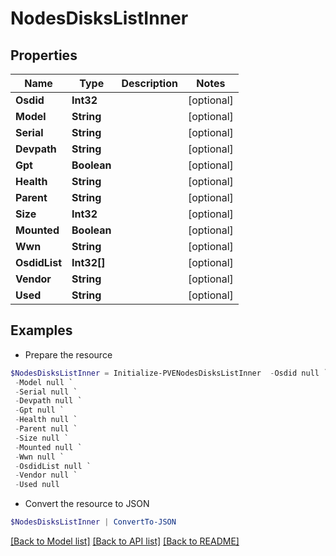 # NodesDisksListInner
## Properties

Name | Type | Description | Notes
------------ | ------------- | ------------- | -------------
**Osdid** | **Int32** |  | [optional] 
**Model** | **String** |  | [optional] 
**Serial** | **String** |  | [optional] 
**Devpath** | **String** |  | [optional] 
**Gpt** | **Boolean** |  | [optional] 
**Health** | **String** |  | [optional] 
**Parent** | **String** |  | [optional] 
**Size** | **Int32** |  | [optional] 
**Mounted** | **Boolean** |  | [optional] 
**Wwn** | **String** |  | [optional] 
**OsdidList** | **Int32[]** |  | [optional] 
**Vendor** | **String** |  | [optional] 
**Used** | **String** |  | [optional] 

## Examples

- Prepare the resource
```powershell
$NodesDisksListInner = Initialize-PVENodesDisksListInner  -Osdid null `
 -Model null `
 -Serial null `
 -Devpath null `
 -Gpt null `
 -Health null `
 -Parent null `
 -Size null `
 -Mounted null `
 -Wwn null `
 -OsdidList null `
 -Vendor null `
 -Used null
```

- Convert the resource to JSON
```powershell
$NodesDisksListInner | ConvertTo-JSON
```

[[Back to Model list]](../README.md#documentation-for-models) [[Back to API list]](../README.md#documentation-for-api-endpoints) [[Back to README]](../README.md)

